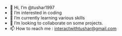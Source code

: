 - 👋 Hi, I’m @tushar1997
- 👀 I’m interested in coding
- 🌱 I’m currently learning various skills
- 💞️ I’m looking to collaborate on some projects.
- 📫 How to reach me : interactwithtushar@gmail.com

<!---
tushar1997/tushar1997 is a ✨ special ✨ repository because its `README.md` (this file) appears on your GitHub profile.
You can click the Preview link to take a look at your changes.
--->
